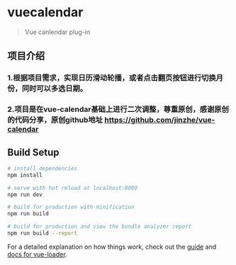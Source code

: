 # vuecalendar

> Vue canlendar plug-in

## 项目介绍

### 1.根据项目需求，实现日历滑动轮播，或者点击翻页按钮进行切换月份，同时可以多选日期。

### 2.项目是在vue-calendar基础上进行二次调整，尊重原创，感谢原创的代码分享，原创github地址 https://github.com/jinzhe/vue-calendar


## Build Setup

``` bash
# install dependencies
npm install

# serve with hot reload at localhost:8080
npm run dev

# build for production with minification
npm run build

# build for production and view the bundle analyzer report
npm run build --report
```

For a detailed explanation on how things work, check out the [guide](http://vuejs-templates.github.io/webpack/) and [docs for vue-loader](http://vuejs.github.io/vue-loader).
